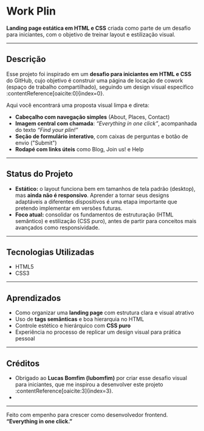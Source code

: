 # Work Plin

**Landing page estática em HTML e CSS** criada como parte de um desafio para iniciantes, com o objetivo de treinar layout e estilização visual.

---

##  Descrição

Esse projeto foi inspirado em um **desafio para iniciantes em HTML e CSS** do GitHub, cujo objetivo é construir uma página de locação de cowork (espaço de trabalho compartilhado), seguindo um design visual específico :contentReference[oaicite:0]{index=0}.

Aqui você encontrará uma proposta visual limpa e direta:  
- **Cabeçalho com navegação simples** (About, Places, Contact)  
- **Imagem central com chamada**: *“Everything in one click”*, acompanhada do texto *“Find your plin!”*  
- **Seção de formulário interativo**, com caixas de perguntas e botão de envio ("Submit")  
- **Rodapé com links úteis** como Blog, Join us! e Help  

---

##  Status do Projeto

-  **Estático:** o layout funciona bem em tamanhos de tela padrão (desktop), mas **ainda não é responsivo**. Aprender a tornar seus designs adaptáveis a diferentes dispositivos é uma etapa importante que pretendo implementar em versões futuras.
-  **Foco atual:** consolidar os fundamentos de estruturação (HTML semântico) e estilização (CSS puro), antes de partir para conceitos mais avançados como responsividade.

---

##  Tecnologias Utilizadas

- HTML5  
- CSS3  
---

##  Aprendizados

- Como organizar uma **landing page** com estrutura clara e visual atrativo  
- Uso de **tags semânticas** e boa hierarquia no HTML  
- Controle estético e hierárquico com **CSS puro**  
- Experiência no processo de replicar um design visual para prática pessoal

---


##  Créditos

- Obrigado ao **Lucas Bomfim (lubomfim)** por criar esse desafio visual para iniciantes, que me inspirou a desenvolver este projeto :contentReference[oaicite:3]{index=3}.  
- 

---

Feito com empenho para crescer como desenvolvedor frontend.  
**“Everything in one click.”**  

